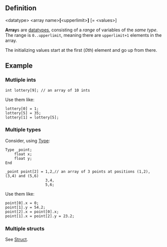 Definition
----------

&lt;datatype&gt; &lt;array name&gt;**\[**&lt;upperlimit&gt;**\]** \[= &lt;values&gt;\]

**Array**s are [datatypes](#datatypes), consisting of a
*range* of variables of the *same type*. The range is `0..upperlimit`,
meaning there are `upperlimit+1` elements in the array.

The initializing values start at the first (*0th*) element and go up
from there.

Example
-------

### Mutliple ints

    int lottery[9]; // an array of 10 ints

Use them like:

    lottery[0] = 1;
    lottery[5] = 35;
    lottery[1] = lottery[5];

### Multiple types

Consider, using [Type](#Type):

    Type _point;
        float x;
        float y;
    End

    _point point[2] = 1,2,// an array of 3 points at positions (1,2), (3,4) and (5,6)
                      3,4,
                      5,6;

Use them like:

    point[0].x = 0;
    point[1].y = 54.2;
    point[2].x = point[0].x;
    point[1].x = point[2].y = 23.2;

### Multiple structs

See [Struct](#Struct).
